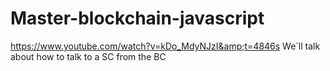 # Master-blockchain-javascript
https://www.youtube.com/watch?v=kDo_MdyNJzI&amp;t=4846s
We´ll talk about how to talk to a SC from the BC

